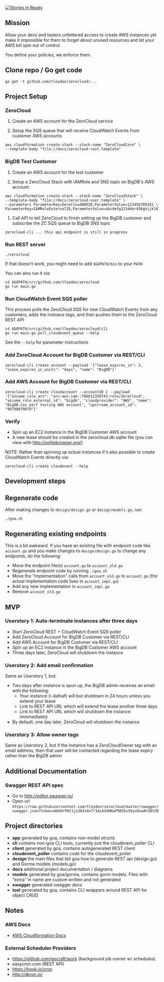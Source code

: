[![Stories in Ready](https://badge.waffle.io/tleyden/zerocloud.png?label=ready&title=Ready)](https://waffle.io/tleyden/zerocloud)

## Mission

Allow your devs and testers unfettered access to create AWS instances yet make it impossible for them to forget about unused resources and let your AWS bill spin out of control.

You define your policies, we enforce them.

## Clone repo / Go get code

```
go get -t github.com/tleyden/zerocloud/...
```

## Project Setup 

### ZeroCloud 

1. Create an AWS account for the ZeroCloud service

1. Setup the SQS queue that will receive CloudWatch Events from customer AWS accounts

```
aws cloudformation create-stack --stack-name "ZeroCloudCore" \
--template-body "file://docs/zerocloud-root.template" 
```

### BigDB Test Customer 

1. Create an AWS account for the test customer 

1. Setup a ZeroCloud Stack with IAMRole and SNS topic on BigDB's AWS account:

```
aws cloudformation create-stack --stack-name "ZeroCloudStack" \
--template-body "file://docs/zerocloud-user.template" \
--parameters ParameterKey=ZeroCloudAWSID,ParameterValue=123456789101 \
ParameterKey=IAMRoleExternalID,ParameterValue=abcdefg1234der456ghijkl6789
```

1. Call API to tell ZeroCloud to finish setting up the BigDB customer and subscribe the ZC SQS queue to BigDB SNS topic

```
zerocloud-cli ... this api endpoint is still in progress
```

### Run REST server

```
./zerocloud
```

If that doesn't work, you might need to add `$GOPATH/bin` to your `PATH`

You can also run it via:

```
cd $GOPATH/src/github.com/tleyden/zerocloud
go run main.go
```

### Run CloudWatch Event SQS poller

This process polls the ZeroCloud SQS for new CloudWatch Events from any customers, adds the instnace tags, and then pushes them to the ZeroCloud REST API

```
cd $GOPATH/src/github.com/tleyden/zerocloud/cli
go run main.go poll_cloudevent_queue --help
```

See the `--help` for parameter instructions

### Add ZeroCloud Account for BigDB Customer via REST/CLI

```
zerocloud-cli create account --payload '{"lease_expires_in": 3, "lease_expires_in_units": "days", "name": "BigDB"}'
```

### Add AWS Account for BigDB Customer via REST/CLI

```
zerocloud-cli create cloudaccount --accountID 1 --payload '{"assume_role_arn": "arn:aws:iam::788612350743:role/ZeroCloud", "assume_role_external_id": "bigdb", "cloudprovider": "AWS", "name": "BigDB.cos perf testing AWS account", "upstream_account_id": "98798079879"}'
```

### Verify

* Spin up an EC2 instance in the BigDB Customer AWS account
* A new lease should be created in the zerocloud.db sqlite file (you can view with http://sqlitebrowser.org/)

NOTE: Rather than spinning up actual instances it's also possible to create CloudWatch Events directly via:

```
zerocloud-cli create cloudevent --help
```

## Development steps

## Regenerate code

After making changes to `design/design.go` or `design/models.go`, run:

```
./goa.sh
```

## Regenerating existing endpoints

This is a bit awkward.  If you have an existing file with endpoint code like `account.go` and you make changes to `design/design.go` to change any endpoints, do the following:

* Move the endpoint file(s) `account.go` to `account_old.go`
* Regenerate endpoint code by running `./goa.sh`
* Move the "implementation" calls from `account_old.go` to `account.go` (the actual implementation code lives in `account_impl.go`)
* Add any new implementation in `account_impl.go`
* Remove `account_old.go`

## MVP

### Userstory 1: Auto-terminate instances after three days

* Start ZeroCloud REST + CloudWatch Event SQS poller
* Add ZeroCloud Account for BigDB Customer via REST/CLI
* Add AWS Account for BigDB Customer via REST/CLI
* Spin up an EC2 instance in the BigDB Customer AWS account
* Three days later, ZeroCloud will shutdown the instance

### Userstory 2: Add email confirmation

Same as Userstory 1, but:

* Two days after instance is spun up, the BigDB admin receives an email with the following:
    * Your instance (i-dafsaf) will but shutdown in 24 hours unless you extend your lease
    * Link to REST API URL which will extend the lease another three days
    * Link to REST API URL which will shutdown the instance immmediately
* By default, one day later, ZeroCloud will shutdown the instance

### Userstory 3: Allow owner tags

Same as Userstory 2, but if the instance has a ZeroCloudOwner tag with an email address, then that user will be contacted regarding the lease expiry rather than the BigDB admin

## Additional Documentation

### Swagger REST API spec

* Go to http://editor.swagger.io/
* Open url `https://raw.githubusercontent.com/tleyden/zerocloud/master/swagger/swagger.json?token=AASHrP6C1ju3bIx6xTr1mLKX4HKwP98Zks5Xyx8xwA%3D%3D`

## Project directories

* **app** generated by goa, contains non-model structs
* **cli** contains non-goa CLI tools, currently just the cloudevent_poller CLI
* **client** generated by goa, contains autogenerated REST client
* **cloudevent_poller** contains code for the cloudevent_poller
* **design** the main files that tell goa how to generate REST api (design.go) and Gorma models (models.go)
* **docs** additional project documentation / diagrams
* **models** generated by goa/gorma, contains gorm models.  Files with "extra" in name are custom written and not generated
* **swagger** generated swagger docs
* **tool** generated by goa, contains CLI wrappers around REST API for object CRUD


## Notes

### AWS Docs

* [AWS Cloudformation Docs](http://docs.aws.amazon.com/cli/latest/reference/cloudformation/create-stack.html)

### External Scheduler Providers

- https://github.com/gocraft/work  (background job runner w/ schedules)
- easycron.com (REST API)
- https://hook.io/cron
- http://dkron.io/




